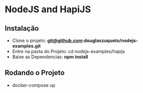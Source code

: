 # NodeJS and HapiJS

## Instalação
 * Clone o projeto: **git@github.com:douglaszuqueto/nodejs-examples.git**
 * Entre na pasta do Projeto: cd nodejs-examples/hapijs
 * Baixe as Dependencias: **npm install**

## Rodando o Projeto
 * docker-compose up
